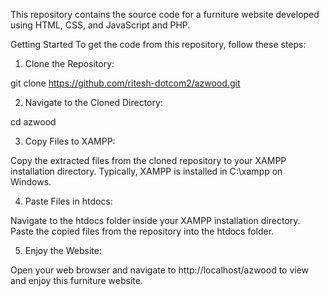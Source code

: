 This repository contains the source code for a furniture website developed using HTML, CSS, and JavaScript and PHP.

Getting Started
To get the code from this repository, follow these steps:

1. Clone the Repository:

git clone https://github.com/ritesh-dotcom2/azwood.git

2. Navigate to the Cloned Directory:

cd azwood

3. Copy Files to XAMPP:

Copy the extracted files from the cloned repository to your XAMPP installation directory.
Typically, XAMPP is installed in C:\xampp on Windows.

4. Paste Files in htdocs:

Navigate to the htdocs folder inside your XAMPP installation directory.
Paste the copied files from the repository into the htdocs folder.

5. Enjoy the Website:

Open your web browser and navigate to http://localhost/azwood to view and enjoy this furniture website.



